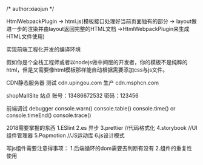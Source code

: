 
/*
 author:xiaojun
 */

HtmlWebpackPlugin -> html.js(模板接口处理好当前页面独有的部分 -> layout做进一步的渲染并由layout返回完整的HTML文档 ->HtmlWebpackPlugin来生成HTML文件使用)

实现前端工程化开发的编译环境

假如你是个全栈工程师或者以nodejs做中间层的开发者，你的模板不是纯粹的html，但是又需要像html模板那样能自动根据需要添加css与js文件。

CDN静态服务器
测试 cdn.upingou.com
生产 cdn.msphcn.com

shopMallSite 站点
账号：13486672532
密码：123456

前端调试
debugger
console.warn()
console.table()
console.time() or console.timeEnd()
console.trace()

2018需要掌握的东西
1.ESlint
2.es 异步
3.prettier  //代码格式化
4.storybook  //UI组件管理器
5.Popmotion  //JS运动库
6.js设计模式

写js组件需要注意得事项：
1.后端循环的dom需要去判断有没有
2.组件的重复性使用



